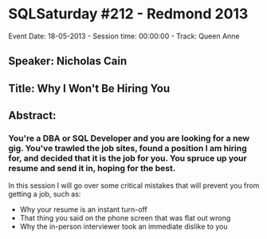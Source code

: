 # SQLSaturday #212 - Redmond 2013
Event Date: 18-05-2013 - Session time: 00:00:00 - Track: Queen Anne
## Speaker: Nicholas Cain
## Title: Why I Won't Be Hiring You
## Abstract:
### You're a DBA or SQL Developer and you are looking for a new gig. You've trawled the job sites, found a position I am hiring for, and decided that it is the job for you. You spruce up your resume and send it in, hoping for the best.

In this session I will go over some critical mistakes that will prevent you from getting a job, such as:
 - Why your resume is an instant turn-off
 - That thing you said on the phone screen that was flat out wrong
 - Why the in-person interviewer took an immediate dislike to you
